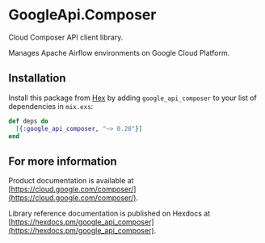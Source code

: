 # GoogleApi.Composer

Cloud Composer API client library.

Manages Apache Airflow environments on Google Cloud Platform.

## Installation

Install this package from [Hex](https://hex.pm) by adding
`google_api_composer` to your list of dependencies in `mix.exs`:

```elixir
def deps do
  [{:google_api_composer, "~> 0.28"}]
end
```

## For more information

Product documentation is available at [https://cloud.google.com/composer/](https://cloud.google.com/composer/).

Library reference documentation is published on Hexdocs at
[https://hexdocs.pm/google_api_composer](https://hexdocs.pm/google_api_composer).
